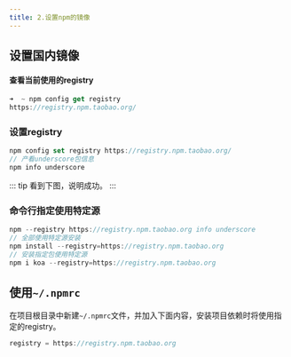 ```yaml
---
title: 2.设置npm的镜像
---
```

## 设置国内镜像
#### 查看当前使用的registry
```js
➜  ~ npm config get registry
https://registry.npm.taobao.org/
```
### 设置registry
```js
npm config set registry https://registry.npm.taobao.org/
// 产看underscore包信息
npm info underscore
```
::: tip
看到下图，说明成功。
:::
<img :src="$withBase('/nodejs/nrm.png')" alt="">

### 命令行指定使用特定源
```js
npm --registry https://registry.npm.taobao.org info underscore
// 全部使用特定源安装
npm install --registry=https://registry.npm.taobao.org
// 安装指定包使用特定源
npm i koa --registry=https://registry.npm.taobao.org
```
## 使用`~/.npmrc`
在项目根目录中新建`~/.npmrc`文件，并加入下面内容，安装项目依赖时将使用指定的registry。
```js
registry = https://registry.npm.taobao.org
```